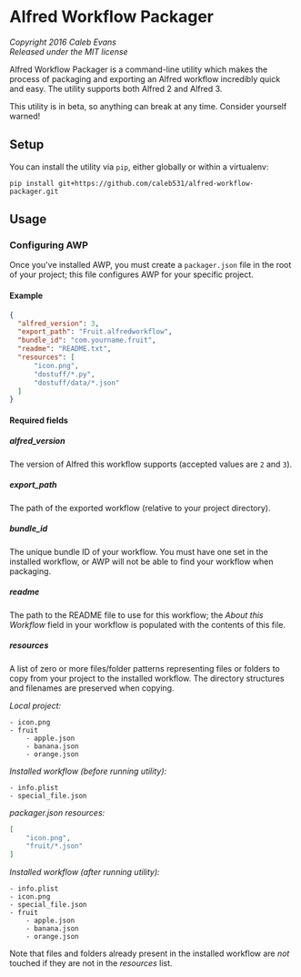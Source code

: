 # Alfred Workflow Packager

*Copyright 2016 Caleb Evans*  
*Released under the MIT license*

Alfred Workflow Packager is a command-line utility which makes the process of
packaging and exporting an Alfred workflow incredibly quick and easy. The
utility supports both Alfred 2 and Alfred 3.

This utility is in beta, so anything can break at any time. Consider yourself
warned!

## Setup

You can install the utility via `pip`, either globally or within a virtualenv:

```
pip install git+https://github.com/caleb531/alfred-workflow-packager.git
```

## Usage

### Configuring AWP

Once you've installed AWP, you must create a `packager.json` file in the root of
your project; this file configures AWP for your specific project.

#### Example

```json
{
  "alfred_version": 3,
  "export_path": "Fruit.alfredworkflow",
  "bundle_id": "com.yourname.fruit",
  "readme": "README.txt",
  "resources": [
      "icon.png",
      "dostuff/*.py",
      "dostuff/data/*.json"
  ]
}
```

#### Required fields

##### alfred_version

The version of Alfred this workflow supports (accepted values are `2` and `3`).

##### export_path

The path of the exported workflow (relative to your project directory).

##### bundle_id

The unique bundle ID of your workflow. You must have one set in the installed
workflow, or AWP will not be able to find your workflow when packaging.

##### readme

The path to the README file to use for this workflow; the *About this Workflow*
field in your workflow is populated with the contents of this file.

##### resources

A list of zero or more files/folder patterns representing files or folders to
copy from your project to the installed workflow. The directory structures and
filenames are preserved when copying.

*Local project:*

```
- icon.png
- fruit
    - apple.json
    - banana.json
    - orange.json
```

*Installed workflow (before running utility):*

```
- info.plist
- special_file.json
```

*packager.json resources:*

```json
[
    "icon.png",
    "fruit/*.json"
]
```

*Installed workflow (after running utility):*

```
- info.plist
- icon.png
- special_file.json
- fruit
    - apple.json
    - banana.json
    - orange.json
```

Note that files and folders already present in the installed workflow are *not*
touched if they are not in the *resources* list.
